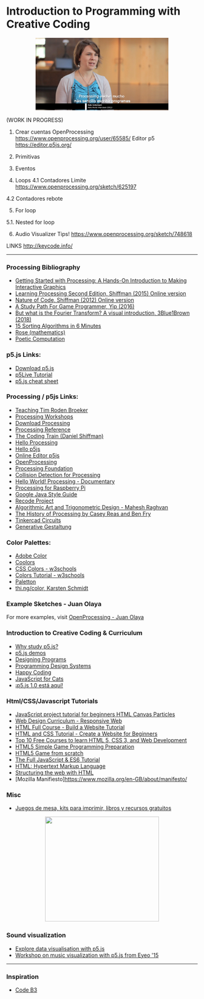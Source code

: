 # Introduction to Programming with Creative Coding 

<p align="center">
  <a>
    <img src="Images/ProcessingDocumentary23min50seg.png" width=350 height=190>
  </a>
</p>
(WORK IN PROGRESS)

1. Crear cuentas 
OpenProcessing https://www.openprocessing.org/user/65585/
Editor p5 https://editor.p5js.org/

2. Primitivas

3. Eventos

4. Loops
4.1 Contadores Limite
https://www.openprocessing.org/sketch/625197

4.2 Contadores rebote

5. For loop

5.1. Nested for loop

6. Audio Visualizer Tips!
https://www.openprocessing.org/sketch/748618


LINKS
http://keycode.info/


***
### Processing Bibliography
- [Getting Started with Processing: A Hands-On Introduction to Making Interactive Graphics](https://www.amazon.com/Getting-Started-Processing-Hands-Introduction/dp/1457187086/ref=sr_1_1?s=books&ie=UTF8&qid=1517548151&sr=1-1&keywords=getting+started+with+processing)
- [Learning Processing Second Edition, Shiffman (2015) Online version](http://learningprocessing.com/examples/)
- [Nature of Code, Shiffman (2012) Online version](http://natureofcode.com/book/)
- [A Study Path For Game Programmer, Yip (2016)](https://github.com/miloyip/game-programmer)
- [But what is the Fourier Transform? A visual introduction, 3Blue1Brown (2018)](https://www.youtube.com/watch?v=spUNpyF58BY)
- [15 Sorting Algorithms in 6 Minutes](https://www.youtube.com/watch?v=kPRA0W1kECg)
- [Rose (mathematics)](https://en.wikipedia.org/wiki/Rose_(mathematics))
- [Poetic Computation](http://poeticcomputation.info/)

### p5.js Links:
- [Download p5.js](https://github.com/processing/p5.js/releases/)
- [p5Live Tutorial](https://www.youtube.com/watch?v=bF8ybSVDUKM&feature=youtu.be&fbclid=IwAR1f4OcEPTfl-Jp2omsYOlIV8t-SnUkE2sjwmynyQ1WLQwhiogPQxYkoIAk)
- [p5.js cheat sheet](https://bmoren.github.io/p5js-cheat-sheet/)

### Processing / p5js Links:
- [Teaching Tim Roden Broeker](https://teaching.timrodenbroeker.de/)
- [Processing Workshops](https://code.artsnum.be/)
- [Download Processing](https://processing.org/download/)
- [Processing Reference](https://processing.org/reference/)
- [The Coding Train (Daniel Shiffman)](https://www.youtube.com/user/shiffman)
- [Hello Processing](http://hello.processing.org/)
- [Hello p5js](http://hello.p5js.org/)
- [Online Editor p5js](http://alpha.editor.p5js.org/)
- [OpenProcessing](https://www.openprocessing.org/)
- [Processing Foundation](https://processingfoundation.org/)
- [Collision Detection for Processing](http://www.jeffreythompson.org/collision-detection/)
- [Hello World! Processing - Documentary](https://vimeo.com/60731302)
- [Processing for Raspberry Pi](https://www.raspberrypi.org/blog/now-available-for-download-processing/)
- [Google Java Style Guide](https://google.github.io/styleguide/javaguide.html)
- [Recode Project](http://recodeproject.com/)
- [Algorithmic Art and Trigonometric Design - Mahesh Raghvan](http://maheshraghvan.com/sinexplosion.html)
- [The History of Processing by Casey Reas and Ben Fry](https://medium.com/@ProcessingOrg/a-modern-prometheus-59aed94abe85)
- [Tinkercad Circuits](https://www.tinkercad.com/circuits)
- [Generative Gestaltung](http://www.generative-gestaltung.de/2/)

### Color Palettes:
- [Adobe Color](https://color.adobe.com/)
- [Coolors](https://coolors.co/)
- [CSS Colors - w3schools](https://www.w3schools.com/cssref/css_colors.asp)
- [Colors Tutorial - w3schools](https://www.w3schools.com/colors/default.asp)
- [Paletton](http://paletton.com/)
- [thi.ng/color, Karsten Schmidt](https://github.com/thi-ng/color)

### Example Sketches - Juan Olaya
For more examples, visit [OpenProcessing - Juan Olaya](https://www.openprocessing.org/user/65585/)

### Introduction to Creative Coding & Curriculum
- [Why study p5.js?](https://twitter.com/golan/status/1167094436695818240)
- [p5.js demos](https://p5-demos.glitch.me)
- [Designing Programs](https://designingprograms.bitbucket.io/index.html)
- [Programming Design Systems](https://programmingdesignsystems.com/color/color-schemes/index.html)
- [Happy Coding](https://happycoding.io/)
- [JavaScript for Cats](http://jsforcats.com/)
- [¡p5.js 1.0 está aquí!](https://medium.com/processing-foundation/p5-js-1-0-est%C3%A1-aqu%C3%AD-42344aa2b4fd)

### Html/CSS/Javascript Tutorials
- [JavaScript project tutorial for beginners HTML Canvas Particles](https://www.youtube.com/watch?v=nrJh8-Ixnu8)
- [Web Design Curriculum - Responsive Web](https://www.freecodecamp.org/learn/)
- [HTML Full Course - Build a Website Tutorial](https://www.youtube.com/watch?time_continue=1045&v=pQN-pnXPaVg&feature=emb_logo)
- [HTML and CSS Tutorial - Create a Website for Beginners](https://www.youtube.com/watch?v=kMT54MPz9oE)
- [Top 10 Free Courses to learn HTML 5, CSS 3, and Web Development](https://medium.com/javarevisited/top-10-free-courses-to-learn-html-5-css-3-and-web-development-872d62d97a97)
- [HTML5 Simple Game Programming Preparation](https://www.udemy.com/course/free-prep-for-html5-game-development/)
- [HTML5 Game from scratch](https://www.skillshare.com/classes/HTML5-Game-from-scratch-step-by-step-learning-JavaScript/1873401754?via=search-layout-grid)
- [The Full JavaScript & ES6 Tutorial](https://www.udemy.com/course/es6-in-depth/)
- [HTML: Hypertext Markup Language](https://developer.mozilla.org/en-US/docs/Web/HTML)
- [Structuring the web with HTML](https://developer.mozilla.org/en-US/docs/Learn/HTML)
- [Mozilla Manifiesto]https://www.mozilla.org/en-GB/about/manifesto/

### Misc
- [Juegos de mesa, kits para imprimir, libros y recursos gratuitos](https://www.xataka.com/literatura-comics-y-juegos/ensenar-programacion-nino-pc-robots-juegos-mesa-kits-para-imprimir-libros-recursos-gratuitos)

<p align="center">
  <a href="https://www.openprocessing.org/user/65585/" target="_blank">
    <img src="Images/openProcessingProfile.png" width=300 height=275>
  </a>
</p>

### Sound visualization
- [Explore data visualisation with p5.js](https://www.creativebloq.com/how-to/data-visualisation-with-p5js)
- [Workshop on music visualization with p5.js from Eyeo '15](https://github.com/therewasaguy/p5-music-viz)

***
### Inspiration 
- [Code B3](https://codeb3.netlify.app/generalites/inspirations.html)
